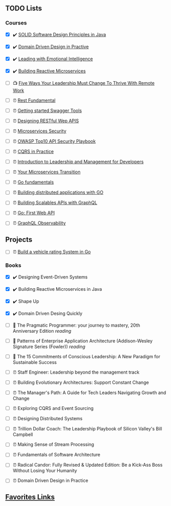 ## TODO Lists

### Courses 

- [X] ✔️ [SOLID Software Design Principles in Java](https://app.pluralsight.com/achievements/share/fc2b9d85-2a37-4f18-8371-5ca104590cec)
- [X] ✔️ [Domain Driven Design in Practive](https://app.pluralsight.com/achievements/share/4bcd5cf1-759f-4876-8b90-aa4247f482e5) 
- [X] ✔️ [Leading with Emotional Intelligence](https://app.pluralsight.com/achievements/share/f839bd34-3d8f-4671-bdd8-09d082cd7436)
- [X] ✔️ [Building Reactive Microservices](https://app.pluralsight.com/achievements/share/b0196869-4fa3-4d8d-b82a-d143c22f4f42)
- [ ] 📺 [Five Ways Your Leadership Must Change To Thrive With Remote Work](https://app.pluralsight.com/library/courses/covid-19-leadership-change-remote-work/table-of-contents)
- [ ] ⏰ [Rest Fundamental](https://app.pluralsight.com/library/courses/rest-fundamental/table-of-contents)
- [ ] ⏰ [Getting started Swagger Tools](https://app.pluralsight.com/library/courses/getting-started-swagger-tools/table-of-contents)
- [ ] ⏰ [Designing RESTful Wep APIS](https://app.pluralsight.com/library/courses/designing-restful-web-apis/table-of-contents)
- [ ] ⏰ [Microservices Security](https://app.pluralsight.com/library/courses/microservices-security-fundamentals/table-of-contents)
- [ ] ⏰ [OWASP Top10 API Security Playbook](https://app.pluralsight.com/library/courses/owasp-top-ten-api-security-playbook/table-of-contents)
- [ ] ⏰ [CQRS in Practice](https://app.pluralsight.com/library/courses/cqrs-in-practice/table-of-contents)
- [ ] ⏰ [Introduction to Leadership and Management for Developers](https://app.pluralsight.com/library/courses/introduction-leadership-management-developers/table-of-contents)
- [ ] ⏰ [Your Microservices Transition](https://app.pluralsight.com/library/courses/your-microservices-transition/table-of-contents)
- [ ] ⏰ [Go fundamentals](https://app.pluralsight.com/library/courses/go-fundamentals/table-of-contents)
- [ ] ⏰ [Building distributed applications with GO](https://app.pluralsight.com/library/courses/building-distributed-applications-go/table-of-contents)
- [ ] ⏰ [Building Scalables APIs with GraphQL](https://app.pluralsight.com/library/courses/graphql-scalable-apis/table-of-contents)
- [ ] ⏰ [Go: First Web API](https://app.pluralsight.com/library/courses/go-first-web-api/table-of-contents)
- [ ] ⏰ [GraphQL Observability](https://app.pluralsight.com/library/courses/js-friends-session-07/table-of-contents)





## Projects
- [ ] ⏰ [Build a vehicle rating System in Go](https://app.pluralsight.com/projects/build-vehicle-rating-system-in-go)

### Books
 - [X] ✔️ Designing Event-Driven Systems
 - [X] ✔️ Building Reactive Microservices in Java
 - [X] ✔️ Shape Up
 - [X] ✔️ Domain Driven Desing Quickly
 - [ ] 📖 The Pragmatic Programmer: your journey to mastery, 20th Anniversary Edition _reading_
 - [ ] 📖 Patterns of Enterprise Application Architecture (Addison-Wesley Signature Series (Fowler)) _reading_
 - [ ] 📖 The 15 Commitments of Conscious Leadership: A New Paradigm for Sustainable Success
 - [ ] ⏰ Staff Engineer: Leadership beyond the management track
 - [ ] ⏰ Building Evolutionary Architectures: Support Constant Change
 - [ ] ⏰ The Manager's Path: A Guide for Tech Leaders Navigating Growth and Change
 - [ ] ⏰ Exploring CQRS and Event Sourcing
 - [ ] ⏰ Designing Distributed Systems
 - [ ] ⏰ Trillion Dollar Coach: The Leadership Playbook of Silicon Valley's Bill Campbell 
 - [ ] ⏰ Making Sense of Stream Processing
 - [ ] ⏰ Fundamentals of Software Architecture
 - [ ] ⏰ Radical Candor: Fully Revised & Updated Edition: Be a Kick-Ass Boss Without Losing Your Humanity 
 - [ ] ⏰ Domain Driven Design in Practice
 
 
 
 
 
 
 
 
 
 


## [Favorites Links](./FAVORITES.MD)
 
